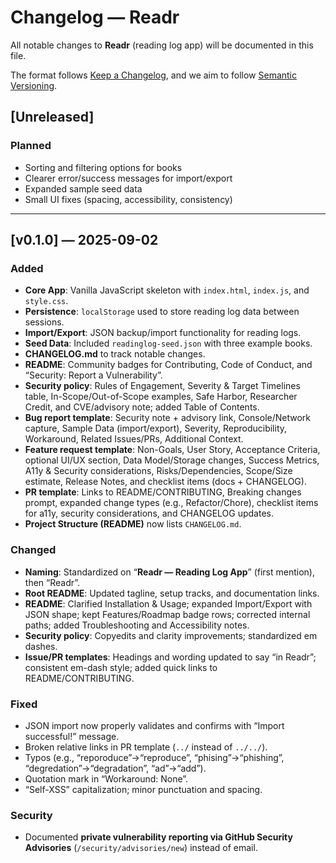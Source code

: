 # Changelog — Readr  
All notable changes to **Readr** (reading log app) will be documented in this file.  

The format follows [Keep a Changelog](https://keepachangelog.com/en/1.0.0/), and we aim to follow [Semantic Versioning](https://semver.org/).  

## [Unreleased]  

### Planned  
- Sorting and filtering options for books  
- Clearer error/success messages for import/export  
- Expanded sample seed data  
- Small UI fixes (spacing, accessibility, consistency)  

---

## [v0.1.0] — 2025-09-02  
### Added  
- **Core App**: Vanilla JavaScript skeleton with `index.html`, `index.js`, and `style.css`.  
- **Persistence**: `localStorage` used to store reading log data between sessions.  
- **Import/Export**: JSON backup/import functionality for reading logs.  
- **Seed Data**: Included `readinglog-seed.json` with three example books.  
- **CHANGELOG.md** to track notable changes.  
- **README**: Community badges for Contributing, Code of Conduct, and “Security: Report a Vulnerability”.  
- **Security policy**: Rules of Engagement, Severity & Target Timelines table, In-Scope/Out-of-Scope examples, Safe Harbor, Researcher Credit, and CVE/advisory note; added Table of Contents.  
- **Bug report template**: Security note + advisory link, Console/Network capture, Sample Data (import/export), Severity, Reproducibility, Workaround, Related Issues/PRs, Additional Context.  
- **Feature request template**: Non-Goals, User Story, Acceptance Criteria, optional UI/UX section, Data Model/Storage changes, Success Metrics, A11y & Security considerations, Risks/Dependencies, Scope/Size estimate, Release Notes, and checklist items (docs + CHANGELOG).  
- **PR template**: Links to README/CONTRIBUTING, Breaking changes prompt, expanded change types (e.g., Refactor/Chore), checklist items for a11y, security considerations, and CHANGELOG updates.  
- **Project Structure (README)** now lists `CHANGELOG.md`.  

### Changed  
- **Naming**: Standardized on “**Readr — Reading Log App**” (first mention), then “Readr”.  
- **Root README**: Updated tagline, setup tracks, and documentation links.  
- **README**: Clarified Installation & Usage; expanded Import/Export with JSON shape; kept Features/Roadmap badge rows; corrected internal paths; added Troubleshooting and Accessibility notes.  
- **Security policy**: Copyedits and clarity improvements; standardized em dashes.  
- **Issue/PR templates**: Headings and wording updated to say “in Readr”; consistent em-dash style; added quick links to README/CONTRIBUTING.  

### Fixed  
- JSON import now properly validates and confirms with “Import successful!” message.  
- Broken relative links in PR template (`../` instead of `../../`).  
- Typos (e.g., “reporoduce”→“reproduce”, “phising”→“phishing”, “degredation”→“degradation”, “ad”→“add”).  
- Quotation mark in “Workaround: None”.  
- “Self-XSS” capitalization; minor punctuation and spacing.  

### Security  
- Documented **private vulnerability reporting via GitHub Security Advisories** (`/security/advisories/new`) instead of email.  